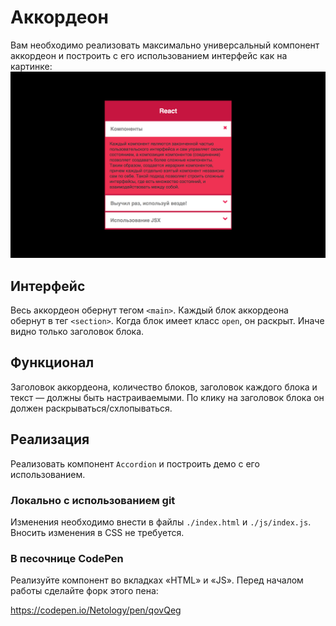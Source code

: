Аккордеон
===

Вам необходимо реализовать максимально универсальный компонент аккордеон и построить с его использованием интерфейс как на картинке:
![Аккордион](./res/preview.png)

## Интерфейс

Весь аккордеон обернут тегом `<main>`. Каждый блок аккордеона обернут в тег `<section>`. Когда блок имеет класс `open`, он раскрыт. Иначе видно только заголовок блока.

## Функционал

Заголовок аккордеона, количество блоков, заголовок каждого блока и текст — должны быть настраиваемыми. По клику на заголовок блока он должен раскрываться/схлопываться.

## Реализация

Реализовать компонент `Accordion` и построить демо с его использованием.

### Локально с использованием git

Изменения необходимо внести в файлы `./index.html` и `./js/index.js`. Вносить изменения в CSS не требуется.

### В песочнице CodePen

Реализуйте компонент во вкладках «HTML» и «JS». Перед началом работы сделайте форк этого пена:

https://codepen.io/Netology/pen/qovQeg
